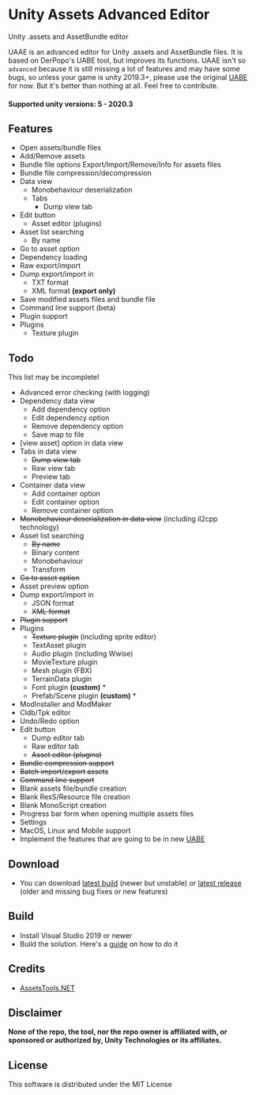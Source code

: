 # Unity Assets Advanced Editor
Unity .assets and AssetBundle editor

UAAE is an advanced editor for Unity .assets and AssetBundle files. It is based on DerPopo's UABE tool, but improves its functions.
UAAE isn't so `advanced` because it is still missing a lot of features and may have some bugs, so unless your game is unity 2019.3+, please use the original [UABE](https://github.com/DerPopo/UABE) for now. But it's better than nothing at all. Feel free to contribute.

#### Supported unity versions: 5 - 2020.3

## Features
* Open assets/bundle files
* Add/Remove assets
* Bundle file options Export/Import/Remove/Info for assets files
* Bundle file compression/decompression
* Data view
  * Monobehaviour deserialization
  * Tabs
    * Dump view tab
* Edit button
  * Asset editor (plugins)
* Asset list searching
  * By name
* Go to asset option
* Dependency loading
* Raw export/import
* Dump export/import in
  * TXT format
  * XML format **(export only)**
* Save modified assets files and bundle file
* Command line support (beta)
* Plugin support
* Plugins
  * Texture plugin

## Todo
This list may be incomplete!
* Advanced error checking (with logging)
* Dependency data view
  * Add dependency option
  * Edit dependency option
  * Remove dependency option
  * Save map to file
* [view asset] option in data view
* Tabs in data view
  * ~~Dump view tab~~
  * Raw view tab
  * Preview tab
* Container data view
  * Add container option
  * Edit container option
  * Remove container option
* ~~Monobehaviour deserialization in data view~~ (including il2cpp technology)
* Asset list searching
  * ~~By name~~
  * Binary content
  * Monobehaviour
  * Transform
* ~~Go to asset option~~
* Asset preview option
* Dump export/import in
  * JSON format
  * ~~XML format~~
* ~~Plugin support~~
* Plugins
  * ~~Texture plugin~~ (including sprite editor)
  * TextAsset plugin
  * Audio plugin (including Wwise)
  * MovieTexture plugin
  * Mesh plugin (FBX)
  * TerrainData plugin
  * Font plugin **(custom)** *
  * Prefab/Scene plugin **(custom)** *
* ModInstaller and ModMaker
* Cldb/Tpk editor
* Undo/Redo option
* Edit button
  * Dump editor tab
  * Raw editor tab
  * ~~Asset editor (plugins)~~
* ~~Bundle compression support~~
* ~~Batch import/export assets~~
* ~~Command line support~~
* Blank assets file/bundle creation
* Blank ResS/Resource file creation
* Blank MonoScript creation
* Progress bar form when opening multiple assets files
* Settings
* MacOS, Linux and Mobile support
* Implement the features that are going to be in new [UABE](https://community.7daystodie.com/topic/1871-unity-assets-bundle-extractor/?do=findComment&comment=357397)

## Download
* You can download [latest build](https://nightly.link/Igor55x/UAAE/workflows/dotnet-desktop/master/UAAE-Windows.zip) (newer but unstable) or [latest release](https://github.com/Igor55x/UAAE/releases) (older and missing bug fixes or new features)

## Build
* Install Visual Studio 2019 or newer
* Build the solution. Here's a [guide](https://docs.microsoft.com/en-us/visualstudio/ide/walkthrough-building-an-application?view=vs-2019) on how to do it

## Credits
* [AssetsTools.NET](https://github.com/nesrak1/AssetsTools.NET)

## Disclaimer
**None of the repo, the tool, nor the repo owner is affiliated with, or sponsored or authorized by, Unity Technologies or its affiliates.**

## License
This software is distributed under the MIT License